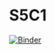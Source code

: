 # S5C1
[![Binder](https://mybinder.org/badge_logo.svg)](https://mybinder.org/v2/gh/diadelgadocu/S5C1/HEAD)
